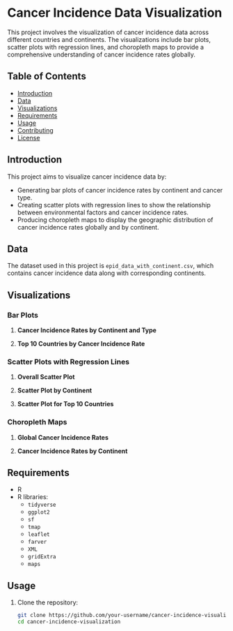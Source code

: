 # Cancer Incidence Data Visualization

This project involves the visualization of cancer incidence data across different countries and continents. The visualizations include bar plots, scatter plots with regression lines, and choropleth maps to provide a comprehensive understanding of cancer incidence rates globally.

## Table of Contents

- [Introduction](#introduction)
- [Data](#data)
- [Visualizations](#visualizations)
- [Requirements](#requirements)
- [Usage](#usage)
- [Contributing](#contributing)
- [License](#license)

## Introduction

This project aims to visualize cancer incidence data by:
- Generating bar plots of cancer incidence rates by continent and cancer type.
- Creating scatter plots with regression lines to show the relationship between environmental factors and cancer incidence rates.
- Producing choropleth maps to display the geographic distribution of cancer incidence rates globally and by continent.

## Data

The dataset used in this project is `epid_data_with_continent.csv`, which contains cancer incidence data along with corresponding continents.

## Visualizations

### Bar Plots

1. **Cancer Incidence Rates by Continent and Type**
   

2. **Top 10 Countries by Cancer Incidence Rate**


### Scatter Plots with Regression Lines

1. **Overall Scatter Plot**
   

2. **Scatter Plot by Continent**
  

3. **Scatter Plot for Top 10 Countries**
  

### Choropleth Maps

1. **Global Cancer Incidence Rates**
 

2. **Cancer Incidence Rates by Continent**
  

## Requirements

- R
- R libraries:
  - `tidyverse`
  - `ggplot2`
  - `sf`
  - `tmap`
  - `leaflet`
  - `farver`
  - `XML`
  - `gridExtra`
  - `maps`

## Usage

1. Clone the repository:
   ```bash
   git clone https://github.com/your-username/cancer-incidence-visualization.git
   cd cancer-incidence-visualization
